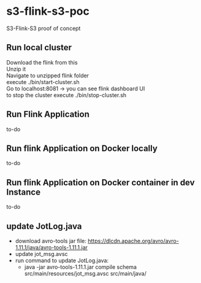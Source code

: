 # s3-flink-s3-poc
S3-Flink-S3 proof of concept

## Run local cluster 
Download the flink from this \
Unzip it \
Navigate to unzipped flink folder \
execute ./bin/start-cluster.sh \
Go to localhost:8081 -> you can see flink dashboard UI \
to stop the cluster execute ./bin/stop-cluster.sh

## Run Flink Application
to-do

## Run flink Application on Docker locally
to-do

## Run flink Application on Docker container in dev Instance
to-do

## update JotLog.java
* download avro-tools jar file: https://dlcdn.apache.org/avro/avro-1.11.1/java/avro-tools-1.11.1.jar
* update jot_msg.avsc
* run command to update JotLog.java:
	* java -jar avro-tools-1.11.1.jar compile schema src/main/resources/jot_msg.avsc src/main/java/ 
